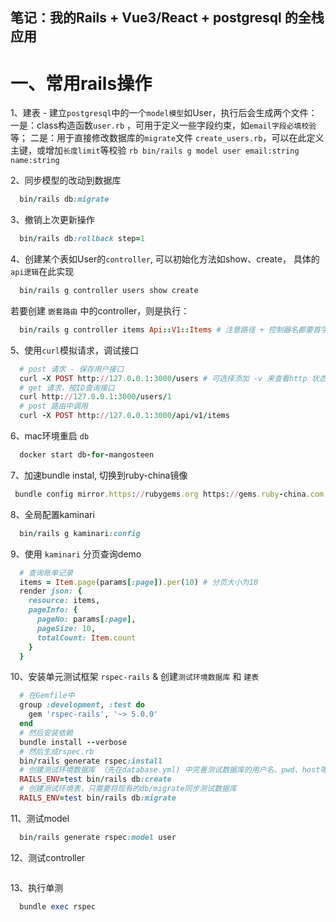 ## 笔记：我的Rails + Vue3/React + postgresql 的全栈应用
# 一、常用rails操作
  1、建表 - 建立`postgresql`中的一个`model模型`如User，执行后会生成两个文件：
    一是：class构造函数`user.rb` ，可用于定义一些字段约束，如`email字段必填校验`等；
    二是：用于直接修改数据库的`migrate`文件 `create_users.rb`，可以在此定义主键，或增加`长度limit`等校验
    ```rb
      bin/rails g model user email:string name:string
    ```

  2、同步模型的改动到数据库
  ```rb
    bin/rails db:migrate
  ```
  
  3、撤销上次更新操作
  ```rb
    bin/rails db:rollback step=1
  ```

  4、创建某个表如User的`controller`, 可以初始化方法如show、create， 具体的`api逻辑`在此实现
  ```rb
    bin/rails g controller users show create
  ```
  若要创建 `嵌套路由` 中的controller，则是执行：
  ```rb
    bin/rails g controller items Api::V1::Items # 注意路径 + 控制器名都要首字母大写
  ```

  5、使用`curl`模拟请求，调试接口
  ```rb
    # post 请求 - 保存用户接口
    curl -X POST http://127.0.0.1:3000/users # 可选择添加 -v 来查看http 状态码
    # get 请求，按ID查询接口
    curl http://127.0.0.1:3000/users/1
    # post 路由中调用
    curl -X POST http://127.0.0.1:3000/api/v1/items  
  ```
  
  6、mac环境重启 `db`
  ```rb
    docker start db-for-mangosteen
  ```

  7、加速bundle instal, 切换到ruby-china镜像
  ```rb
   bundle config mirror.https://rubygems.org https://gems.ruby-china.com
  ```

  8、全局配置kaminari
  ```rb
    bin/rails g kaminari:config
  ```

  9、使用 `kaminari` 分页查询demo
  ```rb
    # 查询账单记录
    items = Item.page(params[:page]).per(10) # 分页大小为10
    render json: {
      resource: items,
      pageInfo: {
        pageNo: params[:page],
        pageSize: 10,
        totalCount: Item.count
      }
    }
  ```

  10、安装单元测试框架 `rspec-rails` & 创建`测试环境数据库` 和 `建表`
  ```rb
    # 在Gemfile中
    group :development, :test do
      gem 'rspec-rails', '~> 5.0.0'
    end
    # 然后安装依赖
    bundle install --verbose
    # 然后生成rspec.rb
    bin/rails generate rspec:install
    # 创建测试环境数据库 （先在database.yml) 中完善测试数据库的用户名、pwd、host等信息
    RAILS_ENV=test bin/rails db:create
    # 创建测试环境表，只需要将现有的db/migrate同步测试数据库
    RAILS_ENV=test bin/rails db:migrate
  ```

  11、测试model
  ```rb
    bin/rails generate rspec:model user
  ```

  12、测试controller
  ```rb
  ```

  13、执行单测
  ```rb
    bundle exec rspec
  ```